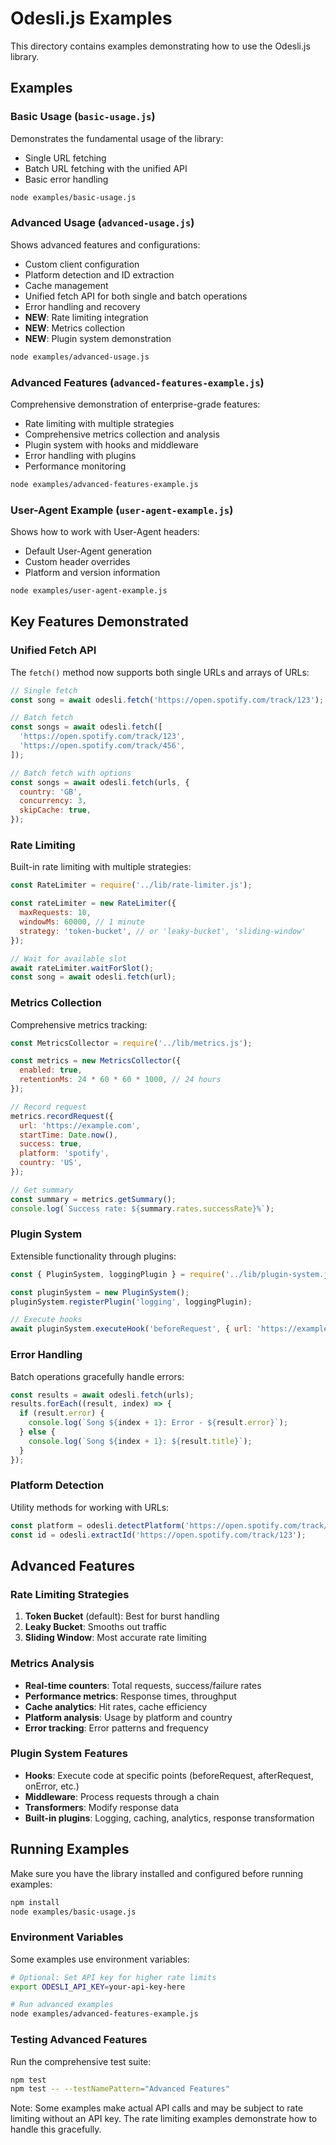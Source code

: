 # Odesli.js Examples

This directory contains examples demonstrating how to use the Odesli.js library.

## Examples

### Basic Usage (`basic-usage.js`)

Demonstrates the fundamental usage of the library:

- Single URL fetching
- Batch URL fetching with the unified API
- Basic error handling

```bash
node examples/basic-usage.js
```

### Advanced Usage (`advanced-usage.js`)

Shows advanced features and configurations:

- Custom client configuration
- Platform detection and ID extraction
- Cache management
- Unified fetch API for both single and batch operations
- Error handling and recovery
- **NEW**: Rate limiting integration
- **NEW**: Metrics collection
- **NEW**: Plugin system demonstration

```bash
node examples/advanced-usage.js
```

### Advanced Features (`advanced-features-example.js`)

Comprehensive demonstration of enterprise-grade features:

- Rate limiting with multiple strategies
- Comprehensive metrics collection and analysis
- Plugin system with hooks and middleware
- Error handling with plugins
- Performance monitoring

```bash
node examples/advanced-features-example.js
```

### User-Agent Example (`user-agent-example.js`)

Shows how to work with User-Agent headers:

- Default User-Agent generation
- Custom header overrides
- Platform and version information

```bash
node examples/user-agent-example.js
```

## Key Features Demonstrated

### Unified Fetch API

The `fetch()` method now supports both single URLs and arrays of URLs:

```javascript
// Single fetch
const song = await odesli.fetch('https://open.spotify.com/track/123');

// Batch fetch
const songs = await odesli.fetch([
  'https://open.spotify.com/track/123',
  'https://open.spotify.com/track/456',
]);

// Batch fetch with options
const songs = await odesli.fetch(urls, {
  country: 'GB',
  concurrency: 3,
  skipCache: true,
});
```

### Rate Limiting

Built-in rate limiting with multiple strategies:

```javascript
const RateLimiter = require('../lib/rate-limiter.js');

const rateLimiter = new RateLimiter({
  maxRequests: 10,
  windowMs: 60000, // 1 minute
  strategy: 'token-bucket', // or 'leaky-bucket', 'sliding-window'
});

// Wait for available slot
await rateLimiter.waitForSlot();
const song = await odesli.fetch(url);
```

### Metrics Collection

Comprehensive metrics tracking:

```javascript
const MetricsCollector = require('../lib/metrics.js');

const metrics = new MetricsCollector({
  enabled: true,
  retentionMs: 24 * 60 * 60 * 1000, // 24 hours
});

// Record request
metrics.recordRequest({
  url: 'https://example.com',
  startTime: Date.now(),
  success: true,
  platform: 'spotify',
  country: 'US',
});

// Get summary
const summary = metrics.getSummary();
console.log(`Success rate: ${summary.rates.successRate}%`);
```

### Plugin System

Extensible functionality through plugins:

```javascript
const { PluginSystem, loggingPlugin } = require('../lib/plugin-system.js');

const pluginSystem = new PluginSystem();
pluginSystem.registerPlugin('logging', loggingPlugin);

// Execute hooks
await pluginSystem.executeHook('beforeRequest', { url: 'https://example.com' });
```

### Error Handling

Batch operations gracefully handle errors:

```javascript
const results = await odesli.fetch(urls);
results.forEach((result, index) => {
  if (result.error) {
    console.log(`Song ${index + 1}: Error - ${result.error}`);
  } else {
    console.log(`Song ${index + 1}: ${result.title}`);
  }
});
```

### Platform Detection

Utility methods for working with URLs:

```javascript
const platform = odesli.detectPlatform('https://open.spotify.com/track/123');
const id = odesli.extractId('https://open.spotify.com/track/123');
```

## Advanced Features

### Rate Limiting Strategies

1. **Token Bucket** (default): Best for burst handling
2. **Leaky Bucket**: Smooths out traffic
3. **Sliding Window**: Most accurate rate limiting

### Metrics Analysis

- **Real-time counters**: Total requests, success/failure rates
- **Performance metrics**: Response times, throughput
- **Cache analytics**: Hit rates, cache efficiency
- **Platform analysis**: Usage by platform and country
- **Error tracking**: Error patterns and frequency

### Plugin System Features

- **Hooks**: Execute code at specific points (beforeRequest, afterRequest, onError, etc.)
- **Middleware**: Process requests through a chain
- **Transformers**: Modify response data
- **Built-in plugins**: Logging, caching, analytics, response transformation

## Running Examples

Make sure you have the library installed and configured before running examples:

```bash
npm install
node examples/basic-usage.js
```

### Environment Variables

Some examples use environment variables:

```bash
# Optional: Set API key for higher rate limits
export ODESLI_API_KEY=your-api-key-here

# Run advanced examples
node examples/advanced-features-example.js
```

### Testing Advanced Features

Run the comprehensive test suite:

```bash
npm test
npm test -- --testNamePattern="Advanced Features"
```

Note: Some examples make actual API calls and may be subject to rate limiting without an API key. The rate limiting examples demonstrate how to handle this gracefully.
